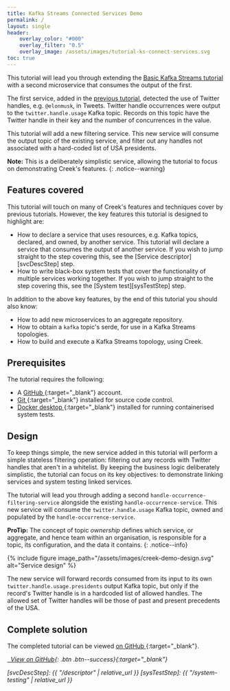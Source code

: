 ```yaml
---
title: Kafka Streams Connected Services Demo
permalink: /
layout: single
header:
    overlay_color: "#000"
    overlay_filter: "0.5"
    overlay_image: /assets/images/tutorial-ks-connect-services.svg
toc: true
---
```


This tutorial will lead you through extending the [Basic Kafka Streams tutorial](/basic-kafka-streams-demo/) with a second
microservice that consumes the output of the first.

The first service, added in the [previous tutorial](/basic-kafka-streams-demo/), detected the use of Twitter
handles, e.g. `@elonmusk`, in Tweets. Twitter handle occurrences were output to the `twitter.handle.usage` Kafka topic.
Records on this topic have the Twitter handle in their key and the number of concurrences in the value.

This tutorial will add a new filtering service. This new service will consume the output topic of the existing service,
and filter out any handles not associated with a hard-coded list of USA presidents.

**Note:** This is a deliberately simplistic service, allowing the tutorial to focus on demonstrating Creek's features.
{: .notice--warning}

## Features covered

This tutorial will touch on many of Creek's features and techniques cover by previous tutorials. 
However, the key features this tutorial is designed to highlight are:
  * How to declare a service that uses resources, e.g. Kafka topics, declared, and owned, by another service.
    This tutorial will declare a service that consumes the output of another service.
    If you wish to jump straight to the step covering this, see the [Service descriptor][svcDescStep] step.
  * How to write black-box system tests that cover the functionality of multiple services working together.
    If you wish to jump straight to the step covering this, see the [System test][sysTestStep] step.

In addition to the above key features, by the end of this tutorial you should also know:
  * How to add new microservices to an aggregate repository.
  * How to obtain a `kafka` topic's serde, for use in a Kafka Streams topologies.
  * How to build and execute a Kafka Streams topology, using Creek.
  
## Prerequisites

The tutorial requires the following:

* A [GitHub <i class="fas fa-external-link-alt"></i>](https://github.com/join){:target="_blank"} account.
* [Git <i class="fas fa-external-link-alt"></i>](https://git-scm.com/book/en/v2/Getting-Started-Installing-Git){:target="_blank"} installed for source code control.
* [Docker desktop <i class="fas fa-external-link-alt"></i>](https://docs.docker.com/desktop/){:target="_blank"} installed for running containerised system tests.

## Design

To keep things simple, the new service added in this tutorial will perform a simple stateless filtering operation:
filtering out any records with Twitter handles that aren't in a whitelist. 
By keeping the business logic deliberately simplistic, the tutorial can focus on its key objectives: to demonstrate
linking services and system testing linked services.

The tutorial will lead you through adding a second `handle-occurrence-filtering-service` alongside the existing 
`handle-occurrence-service`. This new service will consume the `twitter.handle.usage` Kafka topic, owned and populated 
by the `handle-occurrence-service`.

**ProTip:** The concept of topic _ownership_ defines which service, or aggregate, and hence team within an organisation,
is responsible for a topic, its configuration, and the data it contains.
{: .notice--info}

{% include figure image_path="/assets/images/creek-demo-design.svg" alt="Service design" %}

The new service will forward records consumed from its input to its own `twitter.handle.usage.presidents` output 
Kafka topic, but only if the record's Twitter handle is in a hardcoded list of allowed handles.
The allowed set of Twitter handles will be those of past and present precedents of the USA.

## Complete solution

The completed tutorial can be viewed [on GitHub <i class="fas fa-external-link-alt"></i>][demoOnGh]{:target="_blank"}.

[<i class="fab fa-fw fa-github"/>&nbsp; View on GitHub][demoOnGh]{: .btn .btn--success}{:target="_blank"}

[demoOnGh]: https://github.com/creek-service/ks-connected-services-demo
[svcDescStep]: {{ "/descriptor" | relative_url }}
[sysTestStep]: {{ "/system-testing" | relative_url }}
